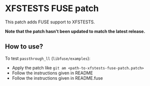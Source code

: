 # XFSTESTS FUSE patch
This patch adds FUSE support to XFSTESTS.

**Note that the patch hasn't been updated to match the latest release.**

## How to use?

To test `passthrough_ll` (`libfuse/examples`):

- Apply the patch like `git am <path-to-xfstests-fuse-patch.patch>`
- Follow the instructions given in README
- Follow the instructions given in README.fuse

